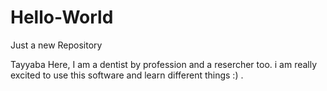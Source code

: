 # Hello-World
Just a new Repository

Tayyaba Here, I am a dentist by profession and a resercher too.
i am really excited to use this software and learn different things :) .

